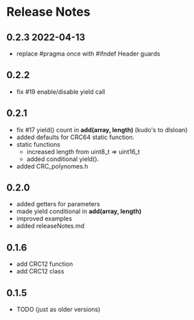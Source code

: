 
# Release Notes


## 0.2.3  2022-04-13

- replace #pragma once with #ifndef Header guards


## 0.2.2

- fix #19 enable/disable yield call


## 0.2.1

- fix #17 yield() count in **add(array, length)**
  (kudo's to dlsloan)
- added defaults for CRC64 static function.
- static functions
  - increased length from uint8_t => uint16_t
  - added conditional yield().
- added CRC_polynomes.h


## 0.2.0

- added getters for parameters 
- made yield conditional in **add(array, length)**
- improved examples
- added releaseNotes.md


## 0.1.6

- add CRC12 function
- add CRC12 class


## 0.1.5

- TODO (just as older versions)

